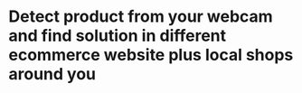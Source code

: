 # Detect product from your webcam and find solution in different ecommerce website plus local shops around you 
